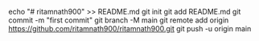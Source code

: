 echo "# ritamnath900" >> README.md
git init
git add README.md
git commit -m "first commit"
git branch -M main
git remote add origin https://github.com/ritamnath900/ritamnath900.git
git push -u origin main
